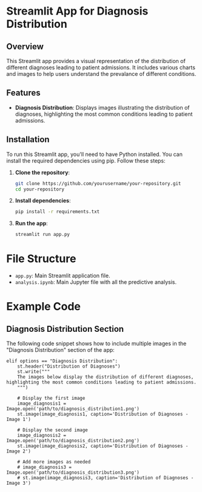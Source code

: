 # Streamlit App for Diagnosis Distribution

## Overview
This Streamlit app provides a visual representation of the distribution of different diagnoses leading to patient admissions. It includes various charts and images to help users understand the prevalance of different conditions.

## Features
- **Diagnosis Distribution**: Displays images illustrating the distribution of diagnoses, highlighting the most common conditions leading to patient admissions.

## Installation
To run this Streamlit app, you'll need to have Python installed. You can install the required dependencies using pip. Follow these steps:

1. **Clone the repository**:
    ```bash
    git clone https://github.com/yourusername/your-repository.git
    cd your-repository
    ```

2. **Install dependencies**:
    ```bash
    pip install -r requirements.txt
    ```

3. **Run the app**:
    ```bash
    streamlit run app.py
    ```

# File Structure
- `app.py`: Main Streamlit application file.
- `analysis.ipynb`: Main Jupyter file with all the predictive analysis.

# Example Code

## Diagnosis Distribution Section
The following code snippet shows how to include multiple images in the "Diagnosis Distribution" section of the app:

```
elif options == "Diagnosis Distribution":
    st.header("Distribution of Diagnoses")
    st.write("""
    The images below display the distribution of different diagnoses, highlighting the most common conditions leading to patient admissions.
    """)

    # Display the first image
    image_diagnosis1 = Image.open('path/to/diagnosis_distribution1.png')
    st.image(image_diagnosis1, caption='Distribution of Diagnoses - Image 1')

    # Display the second image
    image_diagnosis2 = Image.open('path/to/diagnosis_distribution2.png')
    st.image(image_diagnosis2, caption='Distribution of Diagnoses - Image 2')

    # Add more images as needed
    # image_diagnosis3 = Image.open('path/to/diagnosis_distribution3.png')
    # st.image(image_diagnosis3, caption='Distribution of Diagnoses - Image 3')
```